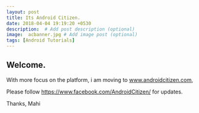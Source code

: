 ```yaml
---
layout: post
title: Its Android Citizen.
date: 2018-04-04 19:19:20 +0530
description:  # Add post description (optional)
image:  acbanner.jpg # Add image post (optional)
tags: [Android Tutorials]
---
```



## Welcome.

With more focus on the platform, i am moving to www.androidcitizen.com, 

Please follow https://www.facebook.com/AndroidCitizen/ for updates.

Thanks,
Mahi 